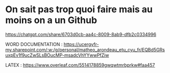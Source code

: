 # On sait pas trop quoi faire mais au moins on a un Github 


https://chatgpt.com/share/6703d0cb-aa4c-8009-8ab9-dfb2c0334996

WORD DOCUMENTATION : https://ucergyfr-my.sharepoint.com/:w:/g/personal/matheo_arondeau_etu_cyu_fr/EQBd5GRsuxpEv1f9ucZwSLsBOucMP-msadcVhYYwwPfZiw

LATEX : https://www.overleaf.com/5514178859gwqwtmrbprkw#faa457


